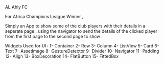 AL Ahly FC

For Africa Champions League Winner , 

Simply an App to show some of the club players with their details in a seperate page , using the navigator to send the details of the clicked player from the first page to the second page to show . 

Widgets Used for UI : 
1- Container 
2- Row
3- Column
4- ListView 
5- Card
6- Text
7- AssetImage
8- GestureDetector
9- Divider 
10- Navigator 
11- Padding
12- Align
13- BoxDecoration
14- FlatButton
15- FittedBox

